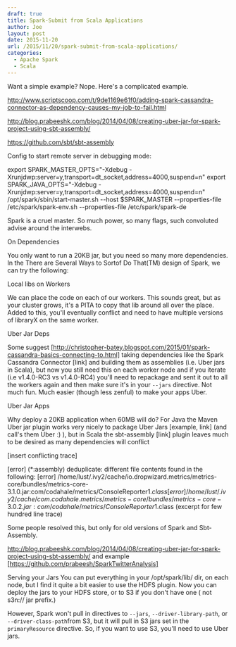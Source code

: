 ```yaml
---
draft: true
title: Spark-Submit from Scala Applications
author: Joe
layout: post
date: 2015-11-20
url: /2015/11/20/spark-submit-from-scala-applications/
categories:
  - Apache Spark
  - Scala
---
```


Want a simple example? Nope. Here's a complicated example.

http://www.scriptscoop.com/t/9de1169e61f0/adding-spark-cassandra-connector-as-dependency-causes-my-job-to-fail.html

http://blog.prabeeshk.com/blog/2014/04/08/creating-uber-jar-for-spark-project-using-sbt-assembly/

https://github.com/sbt/sbt-assembly

Config to start remote server in debugging mode:

 export SPARK_MASTER_OPTS="-Xdebug -Xrunjdwp:server=y,transport=dt_socket,address=4000,suspend=n"
export SPARK_JAVA_OPTS="-Xdebug -Xrunjdwp:server=y,transport=dt_socket,address=4000,suspend=n"
/opt/spark/sbin/start-master.sh --host $SPARK_MASTER --properties-file /etc/spark/spark-env.sh --properties-file /etc/spark/spark-de


Spark is a cruel master. So much power, so many flags, such convoluted advise around the interwebs.

On Dependencies

You only want to run a 20KB jar, but you need so many more dependencies. In the There are Several Ways to Sortof Do That(TM) design of Spark, we can try the following:

Local libs on Workers

We can place the code on each of our workers. This sounds great, but as your cluster grows, it's a PITA to copy that lib around all over the place. Added to this, you'll eventually conflict and need to have multiple versions of libraryX on the same worker.

Uber Jar Deps

Some suggest [http://christopher-batey.blogspot.com/2015/01/spark-cassandra-basics-connecting-to.html] taking dependencies like the Spark Cassandra Connector [link] and building them as assemblies (i.e. Uber jars in Scala), but now you still need this on each worker node and if you iterate (i.e v1.4.0-RC3 vs v1.4.0-RC4) you'll need to repackage and sent it out to all the workers again and then make sure it's in your `--jars` directive. Not much fun. Much easier (though less zenful) to make your apps Uber.

Uber Jar Apps

Why deploy a 20KB application when 60MB will do? For Java the Maven Uber jar plugin works very nicely to package Uber Jars [example, link] (and call's them Uber :) ), but in Scala the sbt-assembly [link] plugin leaves much to be desired as many dependencies will conflict

[insert conflicting trace]

[error] (*:assembly) deduplicate: different file contents found in the following:
[error] /home/lust/.ivy2/cache/io.dropwizard.metrics/metrics-core/bundles/metrics-core-3.1.0.jar:com/codahale/metrics/ConsoleReporter$1.class
[error] /home/lust/.ivy2/cache/com.codahale.metrics/metrics-core/bundles/metrics-core-3.0.2.jar:com/codahale/metrics/ConsoleReporter$1.class
(excerpt for few hundred line trace)
 
Some people resolved this, but only for old versions of Spark and Sbt-Assembly.
 
http://blog.prabeeshk.com/blog/2014/04/08/creating-uber-jar-for-spark-project-using-sbt-assembly/ and example [https://github.com/prabeesh/SparkTwitterAnalysis]
 
Serving your Jars
You can put everything in your /opt/spark/lib/ dir, on each node, but I find it quite a bit easier to use the HDFS plugin. Now you can deploy the jars to your HDFS store, or to S3 if you don't have one ( not s3n:// jar prefix.)
 
However, Spark won't pull in directives to `--jars`, `--driver-library-path`, or `--driver-class-path`from S3, but it will pull in S3 jars set in the `primaryResource` directive. So, if you want to use S3, you'll need to use Uber jars.
 